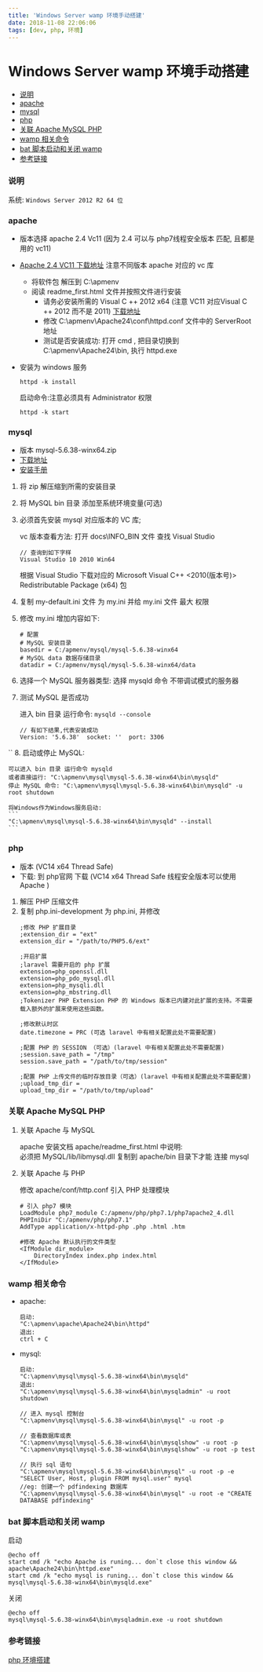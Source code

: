 ```yaml
---
title: 'Windows Server wamp 环境手动搭建'
date: 2018-11-08 22:06:06
tags: [dev, php, 环境]
---
```

# Windows Server wamp 环境手动搭建

<!-- MarkdownTOC -->

- [说明](#%E8%AF%B4%E6%98%8E)
- [apache](#apache)
- [mysql](#mysql)
- [php](#php)
- [关联 Apache MySQL PHP](#%E5%85%B3%E8%81%94-apache-mysql-php)
- [wamp 相关命令](#wamp-%E7%9B%B8%E5%85%B3%E5%91%BD%E4%BB%A4)
- [bat 脚本启动和关闭 wamp](#bat-%E8%84%9A%E6%9C%AC%E5%90%AF%E5%8A%A8%E5%92%8C%E5%85%B3%E9%97%AD-wamp)
- [参考链接](#%E5%8F%82%E8%80%83%E9%93%BE%E6%8E%A5)

<!-- /MarkdownTOC -->

<a id="%E8%AF%B4%E6%98%8E"></a>
### 说明
系统: `Windows Server 2012 R2 64 位`

<a id="apache"></a>
### apache
-   版本选择 apache 2.4 Vc11 (因为 2.4 可以与 php7线程安全版本 匹配, 且都是用的 vc11)
-   [Apache 2.4 VC11 下载地址](https://www.apachehaus.com/cgi-bin/download.plx#APACHE24VC11) 注意不同版本 apache 对应的 vc 库 
    -   将软件包 解压到 C:\apmenv  
    -   阅读 readme_first.html 文件并按照文件进行安装
        -   请务必安装所需的 Visual C ++ 2012 x64 (注意 VC11 对应Visual C ++ 2012 而不是 2011) [下载地址](https://www.microsoft.com/en-us/download/details.aspx?id=30679)
        -   修改 C:\apmenv\Apache24\conf\httpd.conf 文件中的 ServerRoot 地址
        -   测试是否安装成功: 打开 cmd , 把目录切换到 C:\apmenv\Apache24\bin, 执行 httpd.exe

-   安装为 windows 服务
    ```
    httpd -k install
    ```
    启动命令:注意必须具有 Administrator 权限
    ```
    httpd -k start
    ```

<a id="mysql"></a>
### mysql
-   版本  mysql-5.6.38-winx64.zip
-   [下载地址](https://dev.mysql.com/downloads/file/?id=473130)
-   [安装手册](https://dev.mysql.com/doc/refman/5.6/en/windows-install-archive.html)

1.  将 zip 解压缩到所需的安装目录
2.  将 MySQL bin 目录 添加至系统环境变量(可选)

3.  必须首先安装 mysql 对应版本的 VC 库;

    vc 版本查看方法: 打开 docs\INFO_BIN 文件 查找 Visual Studio  
    ```
    // 查询到如下字样
    Visual Studio 10 2010 Win64
    ```
    根据 Visual Studio 下载对应的 Microsoft Visual C++ <2010(版本号)> Redistributable Package (x64) 包

4.  复制 my-default.ini 文件 为 my.ini 并给 my.ini 文件 最大 权限

5.  修改 my.ini 增加内容如下:
    ```
    # 配置
    # MySQL 安装目录
    basedir = C:/apmenv/mysql/mysql-5.6.38-winx64
    # MySQL data 数据存储目录
    datadir = C:/apmenv/mysql/mysql-5.6.38-winx64/data
    ```

6.  选择一个 MySQL 服务器类型: 选择 mysqld 命令 不带调试模式的服务器

7.  测试 MySQL 是否成功

    进入 bin 目录 运行命令: `mysqld --console`
    ```
    // 有如下结果,代表安装成功
    Version: '5.6.38'  socket: ''  port: 3306
    ```
``
8.  启动或停止 MySQL:

    可以进入 bin 目录 运行命令 mysqld  
    或者直接运行: "C:\apmenv\mysql\mysql-5.6.38-winx64\bin\mysqld"  
    停止 MySQL 命令: "C:\apmenv\mysql\mysql-5.6.38-winx64\bin\mysqld" -u root shutdown

    将Windows作为Windows服务启动:
    ```
    "C:\apmenv\mysql\mysql-5.6.38-winx64\bin\mysqld" --install
    ```

<a id="php"></a>
### php
-   版本 (VC14 x64 Thread Safe)
-   下载: 到 php官网 下载 (VC14 x64 Thread Safe 线程安全版本可以使用 Apache )

1.  解压 PHP 压缩文件
2.  复制 php.ini-development 为 php.ini, 并修改
    ```
    ;修改 PHP 扩展目录
    ;extension_dir = "ext"
    extension_dir = "/path/to/PHP5.6/ext"

    ;开启扩展
    ;laravel 需要开启的 php 扩展
    extension=php_openssl.dll
    extension=php_pdo_mysql.dll
    extension=php_mysqli.dll
    extension=php_mbstring.dll
    ;Tokenizer PHP Extension PHP 的 Windows 版本已内建对此扩展的支持。不需要载入额外的扩展来使用这些函数。

    ;修改默认时区
    date.timezone = PRC (可选 laravel 中有相关配置此处不需要配置)

    ;配置 PHP 的 SESSION （可选）(laravel 中有相关配置此处不需要配置)
    ;session.save_path = "/tmp"
    session.save_path = "/path/to/tmp/session"

    ;配置 PHP 上传文件的临时存放目录（可选）(laravel 中有相关配置此处不需要配置)
    ;upload_tmp_dir =
    upload_tmp_dir = "/path/to/tmp/upload"
    ```

<a id="%E5%85%B3%E8%81%94-apache-mysql-php"></a>
### 关联 Apache MySQL PHP

1.  关联 Apache 与 MySQL

    apache 安装文档 apache/readme_first.html 中说明:  
    必须把 MySQL/lib/libmysql.dll 复制到 apache/bin 目录下才能 连接 mysql

2.  关联 Apache 与 PHP 

    修改 apache/conf/http.conf 引入 PHP 处理模块
    ```
    # 引入 php7 模块
    LoadModule php7_module C:/apmenv/php/php7.1/php7apache2_4.dll
    PHPIniDir "C:/apmenv/php/php7.1"
    AddType application/x-httpd-php .php .html .htm

    #修改 Apache 默认执行的文件类型
    <IfModule dir_module>
        DirectoryIndex index.php index.html
    </IfModule>
    ```

<a id="wamp-%E7%9B%B8%E5%85%B3%E5%91%BD%E4%BB%A4"></a>
### wamp 相关命令
-   apache:
    ```
    启动:
    "C:\apmenv\apache\Apache24\bin\httpd"
    退出:
    ctrl + C
    ```


-   mysql:
    ```
    启动:
    "C:\apmenv\mysql\mysql-5.6.38-winx64\bin\mysqld"
    退出:
    "C:\apmenv\mysql\mysql-5.6.38-winx64\bin\mysqladmin" -u root shutdown

    // 进入 mysql 控制台
    "C:\apmenv\mysql\mysql-5.6.38-winx64\bin\mysql" -u root -p

    // 查看数据库或表
    "C:\apmenv\mysql\mysql-5.6.38-winx64\bin\mysqlshow" -u root -p
    "C:\apmenv\mysql\mysql-5.6.38-winx64\bin\mysqlshow" -u root -p test

    // 执行 sql 语句
    "C:\apmenv\mysql\mysql-5.6.38-winx64\bin\mysql" -u root -p -e "SELECT User, Host, plugin FROM mysql.user" mysql
    //eg: 创建一个 pdfindexing 数据库
    "C:\apmenv\mysql\mysql-5.6.38-winx64\bin\mysql" -u root -e "CREATE DATABASE pdfindexing"
    ```

<a id="bat-%E8%84%9A%E6%9C%AC%E5%90%AF%E5%8A%A8%E5%92%8C%E5%85%B3%E9%97%AD-wamp"></a>
### bat 脚本启动和关闭 wamp
启动
```
@echo off
start cmd /k "echo Apache is runing... don`t close this window && apache\Apache24\bin\httpd.exe"
start cmd /k "echo mysql is runing... don`t close this window && mysql\mysql-5.6.38-winx64\bin\mysqld.exe"
```
关闭
```
@echo off
mysql\mysql-5.6.38-winx64\bin\mysqladmin.exe -u root shutdown
```

<a id="%E5%8F%82%E8%80%83%E9%93%BE%E6%8E%A5"></a>
### 参考链接
[php 环境搭建](https://segmentfault.com/a/1190000004537925)
